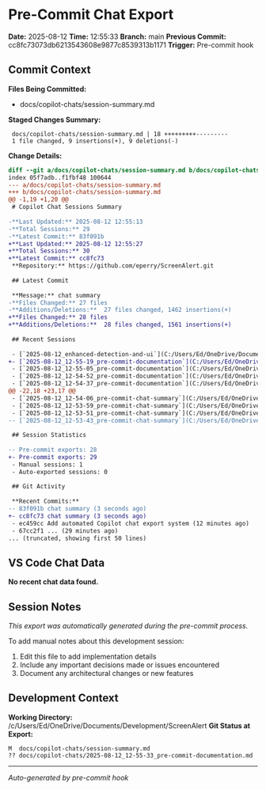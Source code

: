 # Pre-Commit Chat Export

**Date:** 2025-08-12
**Time:** 12:55:33
**Branch:** main
**Previous Commit:** cc8fc73073db6213543608e9877c8539313b1171
**Trigger:** Pre-commit hook

## Commit Context

**Files Being Committed:**
- docs/copilot-chats/session-summary.md

**Staged Changes Summary:**
```
 docs/copilot-chats/session-summary.md | 18 +++++++++---------
 1 file changed, 9 insertions(+), 9 deletions(-)
```

**Change Details:**
```diff
diff --git a/docs/copilot-chats/session-summary.md b/docs/copilot-chats/session-summary.md
index 05f7adb..f1fbf48 100644
--- a/docs/copilot-chats/session-summary.md
+++ b/docs/copilot-chats/session-summary.md
@@ -1,19 +1,20 @@
 # Copilot Chat Sessions Summary
 
-**Last Updated:** 2025-08-12 12:55:13
-**Total Sessions:** 29
-**Latest Commit:** 83f091b
+**Last Updated:** 2025-08-12 12:55:27
+**Total Sessions:** 30
+**Latest Commit:** cc8fc73
 **Repository:** https://github.com/eperry/ScreenAlert.git
 
 ## Latest Commit
 
 **Message:** chat summary
-**Files Changed:** 27 files
-**Additions/Deletions:**  27 files changed, 1462 insertions(+)
+**Files Changed:** 28 files
+**Additions/Deletions:**  28 files changed, 1561 insertions(+)
 
 ## Recent Sessions
 
 - [`2025-08-12_enhanced-detection-and-ui`](C:/Users/Ed/OneDrive/Documents/Development/ScreenAlert/docs/copilot-chats/2025-08-12_enhanced-detection-and-ui.md) - 2025-08-12
+- [`2025-08-12_12-55-19_pre-commit-documentation`](C:/Users/Ed/OneDrive/Documents/Development/ScreenAlert/docs/copilot-chats/2025-08-12_12-55-19_pre-commit-documentation.md) - 2025-08-12
 - [`2025-08-12_12-55-05_pre-commit-documentation`](C:/Users/Ed/OneDrive/Documents/Development/ScreenAlert/docs/copilot-chats/2025-08-12_12-55-05_pre-commit-documentation.md) - 2025-08-12
 - [`2025-08-12_12-54-52_pre-commit-documentation`](C:/Users/Ed/OneDrive/Documents/Development/ScreenAlert/docs/copilot-chats/2025-08-12_12-54-52_pre-commit-documentation.md) - 2025-08-12
 - [`2025-08-12_12-54-37_pre-commit-documentation`](C:/Users/Ed/OneDrive/Documents/Development/ScreenAlert/docs/copilot-chats/2025-08-12_12-54-37_pre-commit-documentation.md) - 2025-08-12
@@ -22,18 +23,17 @@
 - [`2025-08-12_12-54-06_pre-commit-chat-summary`](C:/Users/Ed/OneDrive/Documents/Development/ScreenAlert/docs/copilot-chats/2025-08-12_12-54-06_pre-commit-chat-summary.md) - 2025-08-12
 - [`2025-08-12_12-53-59_pre-commit-chat-summary`](C:/Users/Ed/OneDrive/Documents/Development/ScreenAlert/docs/copilot-chats/2025-08-12_12-53-59_pre-commit-chat-summary.md) - 2025-08-12
 - [`2025-08-12_12-53-51_pre-commit-chat-summary`](C:/Users/Ed/OneDrive/Documents/Development/ScreenAlert/docs/copilot-chats/2025-08-12_12-53-51_pre-commit-chat-summary.md) - 2025-08-12
-- [`2025-08-12_12-53-43_pre-commit-chat-summary`](C:/Users/Ed/OneDrive/Documents/Development/ScreenAlert/docs/copilot-chats/2025-08-12_12-53-43_pre-commit-chat-summary.md) - 2025-08-12
 
 ## Session Statistics
 
-- Pre-commit exports: 28
+- Pre-commit exports: 29
 - Manual sessions: 1
 - Auto-exported sessions: 0
 
 ## Git Activity
 
 **Recent Commits:**
-- 83f091b chat summary (3 seconds ago)
+- cc8fc73 chat summary (3 seconds ago)
 - ec459cc Add automated Copilot chat export system (12 minutes ago)
 - 67cc2f1 ... (29 minutes ago)
... (truncated, showing first 50 lines)
```

## VS Code Chat Data

**No recent chat data found.**


## Session Notes

*This export was automatically generated during the pre-commit process.*

To add manual notes about this development session:
1. Edit this file to add implementation details
2. Include any important decisions made or issues encountered
3. Document any architectural changes or new features

## Development Context

**Working Directory:** /c/Users/Ed/OneDrive/Documents/Development/ScreenAlert
**Git Status at Export:**
```
M  docs/copilot-chats/session-summary.md
?? docs/copilot-chats/2025-08-12_12-55-33_pre-commit-documentation.md
```

---
*Auto-generated by pre-commit hook*
